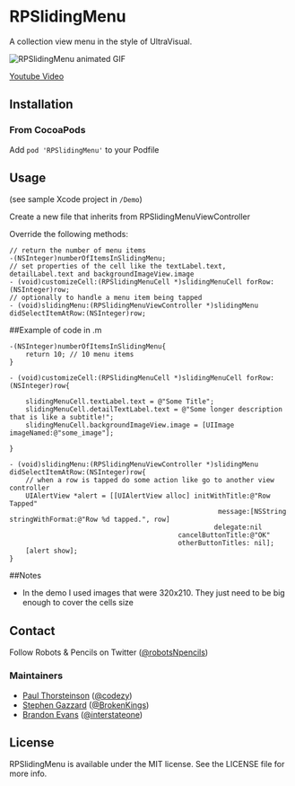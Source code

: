 RPSlidingMenu
=============

A collection view menu in the style of UltraVisual.


![RPSlidingMenu animated GIF](http://f.cl.ly/items/1P0l1X0D0b2k1C3T2C2o/2014-03-14%2011_39_36.gif)

[Youtube Video](http://www.youtube.com/watch?v=jUsxavJp4l8)

## Installation

### From CocoaPods

Add `pod 'RPSlidingMenu'` to your Podfile

## Usage

(see sample Xcode project in `/Demo`)

Create a new file that inherits from RPSlidingMenuViewController

Override the following methods:
```
// return the number of menu items
-(NSInteger)numberOfItemsInSlidingMenu;
// set properties of the cell like the textLabel.text, detailLabel.text and backgroundImageView.image
- (void)customizeCell:(RPSlidingMenuCell *)slidingMenuCell forRow:(NSInteger)row;
// optionally to handle a menu item being tapped
- (void)slidingMenu:(RPSlidingMenuViewController *)slidingMenu didSelectItemAtRow:(NSInteger)row;
```

##Example of code in .m
```
-(NSInteger)numberOfItemsInSlidingMenu{
    return 10; // 10 menu items
}

- (void)customizeCell:(RPSlidingMenuCell *)slidingMenuCell forRow:(NSInteger)row{

    slidingMenuCell.textLabel.text = @"Some Title";
    slidingMenuCell.detailTextLabel.text = @"Some longer description that is like a subtitle!";
    slidingMenuCell.backgroundImageView.image = [UIImage imageNamed:@"some_image"];

}

- (void)slidingMenu:(RPSlidingMenuViewController *)slidingMenu didSelectItemAtRow:(NSInteger)row{
    // when a row is tapped do some action like go to another view controller
    UIAlertView *alert = [[UIAlertView alloc] initWithTitle:@"Row Tapped"
                                                    message:[NSString stringWithFormat:@"Row %d tapped.", row]
                                                   delegate:nil
                                          cancelButtonTitle:@"OK"
                                          otherButtonTitles: nil];
    [alert show];
}
```

##Notes

- In the demo I used images that were 320x210.  They just need to be big enough to cover the cells size

## Contact

Follow Robots & Pencils on Twitter ([@robotsNpencils](https://twitter.com/robotsNpencils))

### Maintainers

- [Paul Thorsteinson](http://github.com/paulthorsteinson) ([@codezy](https://twitter.com/codezy))
- [Stephen Gazzard](http://github.com/stephengazzard) ([@BrokenKings](https://twitter.com/BrokenKings))
- [Brandon Evans](http://github.com/interstateone) ([@interstateone](https://twitter.com/interstateone))

## License

RPSlidingMenu is available under the MIT license. See the LICENSE file for more info.
